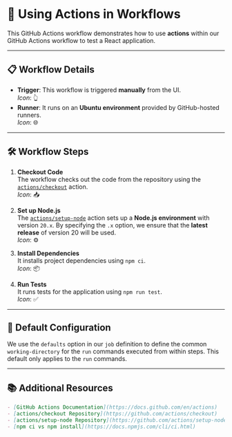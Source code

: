 # 🚀 Using Actions in Workflows

This GitHub Actions workflow demonstrates how to use **actions** within our GitHub Actions workflow to test a React application.

---

## 📋 Workflow Details

- **Trigger**: This workflow is triggered **manually** from the UI.  
  _Icon_: 👆
- **Runner**: It runs on an **Ubuntu environment** provided by GitHub-hosted runners.  
  _Icon_: 🌐

---

## 🛠️ Workflow Steps

1. **Checkout Code**  
   The workflow checks out the code from the repository using the [`actions/checkout`](https://github.com/actions/checkout) action.  
   _Icon_: 📥

2. **Set up Node.js**  
   The [`actions/setup-node`](https://github.com/actions/setup-node) action sets up a **Node.js environment** with version `20.x`. By specifying the `.x` option, we ensure that the **latest release** of version 20 will be used.  
   _Icon_: ⚙️

3. **Install Dependencies**  
   It installs project dependencies using `npm ci`.  
   _Icon_: 📦

4. **Run Tests**  
   It runs tests for the application using `npm run test`.  
   _Icon_: ✅

---

## 📍 Default Configuration

We use the `defaults` option in our `job` definition to define the common `working-directory` for the `run` commands executed from within steps. This default only applies to the `run` commands.

---

## 📚 Additional Resources

```markdown
- [GitHub Actions Documentation](https://docs.github.com/en/actions)
- [actions/checkout Repository](https://github.com/actions/checkout)
- [actions/setup-node Repository](https://github.com/actions/setup-node)
- [npm ci vs npm install](https://docs.npmjs.com/cli/ci.html)
```
